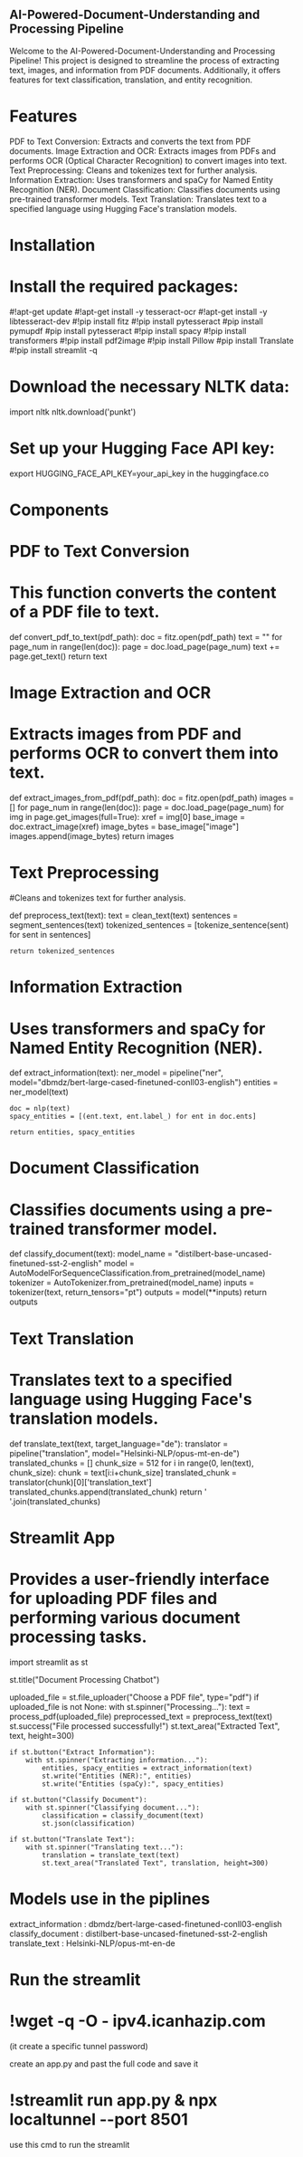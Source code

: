 ## **AI-Powered-Document-Understanding and Processing Pipeline**

Welcome to the AI-Powered-Document-Understanding and Processing Pipeline! This project is designed to streamline the process of extracting text, images, and information from PDF documents. Additionally, it offers features for text classification, translation, and entity recognition.

# **Features**
PDF to Text Conversion: Extracts and converts the text from PDF documents.
Image Extraction and OCR: Extracts images from PDFs and performs OCR (Optical Character Recognition) to convert images into text.
Text Preprocessing: Cleans and tokenizes text for further analysis.
Information Extraction: Uses transformers and spaCy for Named Entity Recognition (NER).
Document Classification: Classifies documents using pre-trained transformer models.
Text Translation: Translates text to a specified language using Hugging Face's translation models.

# **Installation**

# Install the required packages:
#!apt-get update
#!apt-get install -y tesseract-ocr
#!apt-get install -y libtesseract-dev
#!pip install fitz
#!pip install pytesseract
#pip install pymupdf
#pip install pytesseract
#!pip install spacy
#!pip install transformers
#!pip install pdf2image
#!pip install Pillow
#pip install Translate
#!pip install streamlit -q

# Download the necessary NLTK data:

import nltk
nltk.download('punkt')

# Set up your Hugging Face API key:
export HUGGING_FACE_API_KEY=your_api_key
in the huggingface.co

# **Components**
# PDF to Text Conversion
# This function converts the content of a PDF file to text.

def convert_pdf_to_text(pdf_path):
    doc = fitz.open(pdf_path)
    text = ""
    for page_num in range(len(doc)):
        page = doc.load_page(page_num)
        text += page.get_text()
    return text

# Image Extraction and OCR
# Extracts images from PDF and performs OCR to convert them into text.

def extract_images_from_pdf(pdf_path):
    doc = fitz.open(pdf_path)
    images = []
    for page_num in range(len(doc)):
        page = doc.load_page(page_num)
        for img in page.get_images(full=True):
            xref = img[0]
            base_image = doc.extract_image(xref)
            image_bytes = base_image["image"]
            images.append(image_bytes)
    return images
    
# Text Preprocessing
#Cleans and tokenizes text for further analysis.

def preprocess_text(text):
    text = clean_text(text)
    sentences = segment_sentences(text)
    tokenized_sentences = [tokenize_sentence(sent) for sent in sentences]
    
    return tokenized_sentences
    
# Information Extraction
# Uses transformers and spaCy for Named Entity Recognition (NER).

def extract_information(text):
    ner_model = pipeline("ner", model="dbmdz/bert-large-cased-finetuned-conll03-english")
    entities = ner_model(text)

    doc = nlp(text)
    spacy_entities = [(ent.text, ent.label_) for ent in doc.ents]

    return entities, spacy_entities

# Document Classification
# Classifies documents using a pre-trained transformer model.

def classify_document(text):
    model_name = "distilbert-base-uncased-finetuned-sst-2-english"
    model = AutoModelForSequenceClassification.from_pretrained(model_name)
    tokenizer = AutoTokenizer.from_pretrained(model_name)
    inputs = tokenizer(text, return_tensors="pt")
    outputs = model(**inputs)
    return outputs
    
# Text Translation
# Translates text to a specified language using Hugging Face's translation models.

def translate_text(text, target_language="de"):
    translator = pipeline("translation", model="Helsinki-NLP/opus-mt-en-de")
    translated_chunks = []
    chunk_size = 512
    for i in range(0, len(text), chunk_size):
        chunk = text[i:i+chunk_size]
        translated_chunk = translator(chunk)[0]['translation_text']
        translated_chunks.append(translated_chunk)
    return ' '.join(translated_chunks)

# Streamlit App
# Provides a user-friendly interface for uploading PDF files and performing various document processing tasks.

import streamlit as st

st.title("Document Processing Chatbot")

uploaded_file = st.file_uploader("Choose a PDF file", type="pdf")
if uploaded_file is not None:
    with st.spinner("Processing..."):
        text = process_pdf(uploaded_file)
        preprocessed_text = preprocess_text(text)
        st.success("File processed successfully!")
        st.text_area("Extracted Text", text, height=300)

    if st.button("Extract Information"):
        with st.spinner("Extracting information..."):
            entities, spacy_entities = extract_information(text)
            st.write("Entities (NER):", entities)
            st.write("Entities (spaCy):", spacy_entities)

    if st.button("Classify Document"):
        with st.spinner("Classifying document..."):
            classification = classify_document(text)
            st.json(classification)

    if st.button("Translate Text"):
        with st.spinner("Translating text..."):
            translation = translate_text(text)
            st.text_area("Translated Text", translation, height=300)

# Models use in the piplines

extract_information : dbmdz/bert-large-cased-finetuned-conll03-english
classify_document : distilbert-base-uncased-finetuned-sst-2-english
translate_text : Helsinki-NLP/opus-mt-en-de

# Run the streamlit

# !wget -q -O - ipv4.icanhazip.com
(it create a specific tunnel password)

create an app.py and past the full code and save it 

# !streamlit run app.py & npx localtunnel --port 8501
use this cmd to run the streamlit
